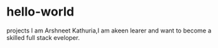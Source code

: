 # hello-world
projects
I am Arshneet Kathuria,I am akeen learer and want to become a skilled full stack eveloper.
